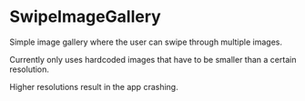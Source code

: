 # SwipeImageGallery
Simple image gallery where the user can swipe through multiple images.

Currently only uses hardcoded images that have to be smaller than a certain resolution.

Higher resolutions result in the app crashing.
